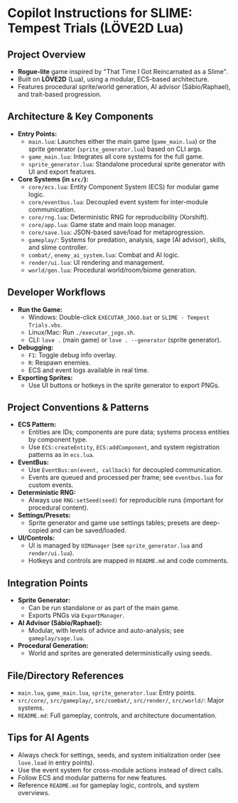 # Copilot Instructions for SLIME: Tempest Trials (LÖVE2D Lua)

## Project Overview
- **Rogue-lite** game inspired by "That Time I Got Reincarnated as a Slime".
- Built on **LÖVE2D** (Lua), using a modular, ECS-based architecture.
- Features procedural sprite/world generation, AI advisor (Sábio/Raphael), and trait-based progression.

## Architecture & Key Components
- **Entry Points:**
  - `main.lua`: Launches either the main game (`game_main.lua`) or the sprite generator (`sprite_generator.lua`) based on CLI args.
  - `game_main.lua`: Integrates all core systems for the full game.
  - `sprite_generator.lua`: Standalone procedural sprite generator with UI and export features.
- **Core Systems (in `src/`):**
  - `core/ecs.lua`: Entity Component System (ECS) for modular game logic.
  - `core/eventbus.lua`: Decoupled event system for inter-module communication.
  - `core/rng.lua`: Deterministic RNG for reproducibility (Xorshift).
  - `core/app.lua`: Game state and main loop manager.
  - `core/save.lua`: JSON-based save/load for metaprogression.
  - `gameplay/`: Systems for predation, analysis, sage (AI advisor), skills, and slime controller.
  - `combat/`, `enemy_ai_system.lua`: Combat and AI logic.
  - `render/ui.lua`: UI rendering and management.
  - `world/gen.lua`: Procedural world/room/biome generation.

## Developer Workflows
- **Run the Game:**
  - Windows: Double-click `EXECUTAR_JOGO.bat` or `SLIME - Tempest Trials.vbs`.
  - Linux/Mac: Run `./executar_jogo.sh`.
  - CLI: `love .` (main game) or `love . --generator` (sprite generator).
- **Debugging:**
  - `F1`: Toggle debug info overlay.
  - `R`: Respawn enemies.
  - ECS and event logs available in real time.
- **Exporting Sprites:**
  - Use UI buttons or hotkeys in the sprite generator to export PNGs.

## Project Conventions & Patterns
- **ECS Pattern:**
  - Entities are IDs; components are pure data; systems process entities by component type.
  - Use `ECS:createEntity`, `ECS:addComponent`, and system registration patterns as in `ecs.lua`.
- **EventBus:**
  - Use `EventBus:on(event, callback)` for decoupled communication.
  - Events are queued and processed per frame; see `eventbus.lua` for custom events.
- **Deterministic RNG:**
  - Always use `RNG:setSeed(seed)` for reproducible runs (important for procedural content).
- **Settings/Presets:**
  - Sprite generator and game use settings tables; presets are deep-copied and can be saved/loaded.
- **UI/Controls:**
  - UI is managed by `UIManager` (see `sprite_generator.lua` and `render/ui.lua`).
  - Hotkeys and controls are mapped in `README.md` and code comments.

## Integration Points
- **Sprite Generator:**
  - Can be run standalone or as part of the main game.
  - Exports PNGs via `ExportManager`.
- **AI Advisor (Sábio/Raphael):**
  - Modular, with levels of advice and auto-analysis; see `gameplay/sage.lua`.
- **Procedural Generation:**
  - World and sprites are generated deterministically using seeds.

## File/Directory References
- `main.lua`, `game_main.lua`, `sprite_generator.lua`: Entry points.
- `src/core/`, `src/gameplay/`, `src/combat/`, `src/render/`, `src/world/`: Major systems.
- `README.md`: Full gameplay, controls, and architecture documentation.

## Tips for AI Agents
- Always check for settings, seeds, and system initialization order (see `love.load` in entry points).
- Use the event system for cross-module actions instead of direct calls.
- Follow ECS and modular patterns for new features.
- Reference `README.md` for gameplay logic, controls, and system overviews.
